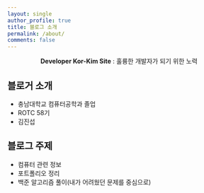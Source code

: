 ```yaml
---
layout: single
author_profile: true
title: 블로그 소개
permalink: /about/
comments: false
---
```


<center><b>Developer Kor-Kim Site</b> : 훌륭한 개발자가 되기 위한 노력</center>

## 블로거 소개
* 충남대학교 컴퓨터공학과 졸업
* ROTC 58기
* 김진섭   

## 블로그 주제
* 컴퓨터 관련 정보
* 포트폴리오 정리  
* 백준 알고리즘 풀이(내가 어려웠던 문제를 중심으로)  
